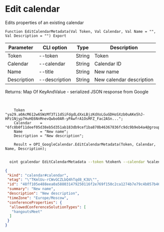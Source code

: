 ﻿---
sidebar_position: 3
---

# Edit calendar
 Edits properties of an existing calendar



`Function EditCalendarMetadata(Val Token, Val Calendar, Val Name = "", Val Description = "") Export`

  | Parameter | CLI option | Type | Description |
  |-|-|-|-|
  | Token | --token | String | Token |
  | Calendar | --calendar | String | Calendar ID |
  | Name | --title | String | New name |
  | Description | --description | String | New calendar description |

  
  Returns:  Map Of KeyAndValue - serialized JSON response from Google

<br/>




```bsl title="Code example"
    Token       = "ya29.a0AcM612w6SWzMf3Ti1dSiFdgdLdXxLBjzKdXoLGuGDHoSXzb0uAKe5hJ-HPz1Njyp7HuHE6NnMnevQwbo0AR-yPAwfrA1OsMFZ_Fac2ASn...";
    Calendar    = "6fc8b0f11deef05d38eb5d351ab183db9cef1ba870b46367836fc9dc9b9eb4a4@group.calendar.google.com";
    Name        = "New name";
    Description = "New description";

    Result = OPI_GoogleCalendar.EditCalendarMetadata(Token, Calendar, Name, Description);
```



```sh title="CLI command example"
    
  oint gcalendar EditCalendarMetadata --token %token% --calendar %calendar% --title "TestCalendar (change.)" --description "TestDescription"

```

```json title="Result"
{
 "kind": "calendar#calendar",
 "etag": "\"TKmlUu-rCWvGCZLbQ4hTqd8_K3U\"",
 "id": "48ff105e488eea0a588031479250116f2e769f150c2ca1274b7e79c4b057b46b@group.calendar.google.com",
 "summary": "New name",
 "description": "New description",
 "timeZone": "Europe/Moscow",
 "conferenceProperties": {
  "allowedConferenceSolutionTypes": [
   "hangoutsMeet"
  ]
 }
}
```
